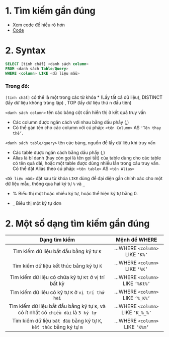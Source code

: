 # 1. Tìm kiếm gần đúng
- Xem code để hiểu rõ hơn
- [Code](https://github.com/K1ethoang/SQL-Server/blob/main/9.0.T%C3%ACm%20ki%E1%BA%BFm%20g%E1%BA%A7n%20%C4%91%C3%BAng/t%C3%ACm%20ki%E1%BA%BFm%20g%E1%BA%A7n%20%C4%91ugns.sql)

# 2. Syntax
```sql
SELECT [tính chất] <danh sách column>
FROM <danh sách Table/Query>
WHERE <column> LIKE <dữ liệu mẫu>
```
### Trong đó:
`[tính chất]` có thể là một trong các từ khóa * (Lấy tất cả dữ liệu), DISTINCT (lấy dữ liệu không trùng lặp) , TOP<n> (lấy dữ liệu thứ n đầu tiên)

`<danh sách column>` tên các bảng cột cần hiển thị ở kết quả truy vấn

- Các column được ngăn cách với nhau bằng dấu phẩy (,)
- Có thể gán tên cho các column với cú pháp: `<tên Column>` AS `'Tên thay thế'`.
  <br>
  
`<danh sách table/query>` tên các bảng, nguồn để lấy dữ liệu khi truy vấn

- Các table được ngăn cách bằng dấu phẩy (,)
- Alias là bí danh (hay còn gọi là tên gọi tắt) của table dùng cho các table có tên quá dài, hoặc một table được dùng nhiều lần trong câu truy vấn. Có thể đặt Alias theo cú pháp: `<tên table>` AS `<tên Alias>`
  <br>
  
`<Dữ liệu mẫu>` đặt sau từ khóa `LIKE` dùng để đại diện gần chính xác cho một dữ liệu mẫu, thông qua hai ký tự `%` và `_`

- % Biểu thị một hoặc nhiều ký tự, hoặc thể hiện ký tự bằng 0.

- _  Biểu thị một ký tự đơn
  
 # 2. Một số dạng tìm kiếm gần đúng
  |Dạng tìm kiếm|Mệnh đề WHERE|
  |:---:|:---:|
  |Tìm kiếm dữ liệu bắt đầu bằng ký tự `K`|…WHERE `<column>` LIKE `‘K%’`|
  |Tìm kiếm dữ liệu kết thúc bằng ký tự `K`|…WHERE `<column>` LIKE `‘%K’`|
  |Tìm kiếm dữ liệu có chứa ký tự `Kt` ở vị trí bất kỳ|…WHERE `<column>` LIKE `‘%Kt%’`|
  |Tìm kiếm dữ liêu có ký tự `K` ở `vị trí thứ hai`|…WHERE `<column>` LIKE `‘%_K%’`|
  |Tìm kiếm dữ liệu bắt đầu bằng ký tự `K`, và có ít nhất có `chiều dài` là `3 ký tự`|…WHERE `<column>` LIKE `‘K_%_%’`|
  |Tìm kiếm dữ liệu `bắt đầu` bằng ký tự `K`, `kết thúc` bằng ký tự `m`|…WHERE `<column>` LIKE `‘K%m’`|
